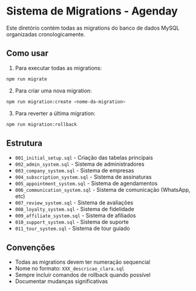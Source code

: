 # Sistema de Migrations - Agenday

Este diretório contém todas as migrations do banco de dados MySQL organizadas cronologicamente.

## Como usar

1. Para executar todas as migrations:
```bash
npm run migrate
```

2. Para criar uma nova migration:
```bash
npm run migration:create <nome-da-migration>
```

3. Para reverter a última migration:
```bash
npm run migration:rollback
```

## Estrutura

- `001_initial_setup.sql` - Criação das tabelas principais
- `002_admin_system.sql` - Sistema de administradores
- `003_company_system.sql` - Sistema de empresas
- `004_subscription_system.sql` - Sistema de assinaturas
- `005_appointment_system.sql` - Sistema de agendamentos
- `006_communication_system.sql` - Sistema de comunicação (WhatsApp, etc)
- `007_review_system.sql` - Sistema de avaliações
- `008_loyalty_system.sql` - Sistema de fidelidade
- `009_affiliate_system.sql` - Sistema de afiliados
- `010_support_system.sql` - Sistema de suporte
- `011_tour_system.sql` - Sistema de tour guiado

## Convenções

- Todas as migrations devem ter numeração sequencial
- Nome no formato: `XXX_descricao_clara.sql`
- Sempre incluir comandos de rollback quando possível
- Documentar mudanças significativas